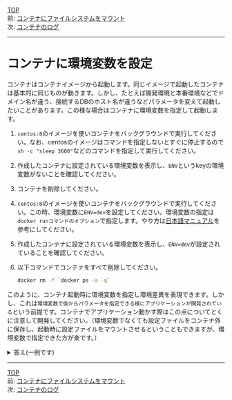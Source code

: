 [TOP](../README.md)   
前: [コンテナにファイルシステムをマウント](./container-volume.md)  
次: [コンテナのログ](./container-log.md)  

---

# コンテナに環境変数を設定

コンテナはコンテナイメージから起動します。同じイメージで起動したコンテナは基本的に同じものが動きます。しかし、たとえば開発環境と本番環境などでドメイン名が違う、接続するDBのホスト名が違うなどパラメータを変えて起動したいことがあります。この様な場合はコンテナに環境変数を指定して起動します。

1. ``centos:8``のイメージを使いコンテナをバックグラウンドで実行してください。なお、centosのイメージはコマンドを指定しないとすぐに停止するので``sh -c "sleep 3600"``などのコマンドを指定して実行してください。

2. 作成したコンテナに設定されている環境変数を表示し、``ENV``というkeyの環境変数がないことを確認してください。

3. コンテナを削除してください。

4. ``centos:8``のイメージを使いコンテナをバックグラウンドで実行してください。この時、環境変数に``ENV=dev``を設定してください。環境変数の指定は``docker runコマンドのオプション``で指定します。やり方は[日本語マニュアル](http://docs.docker.jp/engine/reference/commandline/run.html#e-env-env-file)を参考にしてください。

5. 作成したコンテナに設定されている環境変数を表示し、``ENV=dev``が設定されていることを確認してください。

6. 以下コマンドでコンテナをすべて削除してください。
   ``` sh
   docker rm -f `docker ps -a -q`
   ```

このように、コンテナ起動時に環境変数を指定し環境差異を表現できます。しかし、これは``環境変数で後からパラメータを指定できる様にアプリケーションが開発されている``という前提です。コンテナでアプリケーション動かす際はこの点についてとくに注意して開発してください。（環境変数でなくても設定ファイルをコンテナ外に保存し、起動時に設定ファイルをマウントさせるということもできますが、環境変数で指定できた方が楽です。）

<details>
<summary>
答え(一例です)
</summary>

1. 以下コマンドを実行する。
```
docker run -d centos:8 sh -c "sleep 3600"
```

2. 以下コマンドを実行する。
```
$ docker ps
CONTAINER ID   IMAGE      COMMAND                CREATED              STATUS              PORTS     NAMES
d13ffff63bad   centos:8   "sh -c 'sleep 3600'"   About a minute ago   Up About a minute             laughing_newton
$ docker exec -it {docker psで確認したコンテナID} bash
# echo $ENV

#
```

3. 以下コマンドを実行する。
```
# exit
exit
$ docker rm -f {docker psで確認したコンテナID}
{docker psで確認したコンテナID}
```

4. 

</details>

---

[TOP](../README.md)   
前: [コンテナにファイルシステムをマウント](./container-volume.md)  
次: [コンテナのログ](./container-log.md)  

